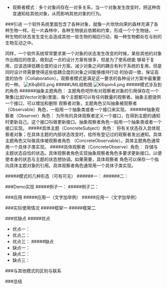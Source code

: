 - 观察者模式：多个对象间存在一对多关系，当一个对象发生改变时，把这种改变通知给其他对象，从而影响其他对象的行为。

###引进
一个软件系统里面包含了各种对象，就像一片欣欣向荣的森林充满了各种生物一样。在一片森林中，各种生物彼此依赖和约束，形成一个个生物链。
一种生物的状态发生变化会造成其他一些生物的相应行动，每一种生物都处在与别的生物互动之中。

同样，一个软件系统常常要求某一个对象的状态发生改变的时候，某些其他的对象作出相应的改变。做到这一点的设计方案有很多，但是为了使系统能
够易于复用，应该选择低耦合度的设计方案。减少对象之间的耦合有利于系统的复用，但是同时设计师需要使得这些低耦合度的对象之间能够维持行动
的协调一致，保证高度的协作（Collaboration）。观察者模式是满足这一要求的各种设计方案中最重要的一种。
![K6qB6S.png](https://s2.ax1x.com/2019/10/28/K6qB6S.png)
#####UML结构图
![K6qom4.png](https://s2.ax1x.com/2019/10/28/K6qom4.png)
#####模式涉及到的角色
######抽象主题角色：
主题角色吧所有对观察者对象的引用保存在一个聚集(比如Vector对象)里面，每个主题都可以有任何数量的观察者。抽象主题提供一个接口，可以增加和删除
观察者对象，主题角色又叫抽象被观察者（Observable）角色，一般用一个抽象类或者一个接口来实现。
######抽象观察者（Observer）角色：
为所有的具体观察者定义一个接口，在得到主题的通知时更新自己。这个接口叫做更新接口。抽象观察者角色一般用一个抽象类或者一个接口实现。
#####具体主题（ConcreteSubject）角色：
将有关状态存入具体观察者对象；在具体主题的内部状态改变时，给所有登记过的观察者发出通知。具体主题角色又叫做具体被观察者角色
（ConcreteObservable）。具体主题角色通常用一个具体子类实现。
#####具体观察者（ConcreteObserve）角色：
存储与主题状态自恰的状态。具体观察者角色实现抽象观察者角色多要求更新接口，以便使本身的状态与主题的状态想协调。如果需要，具体观察者
角色可以保存一个指向具体主题对象的引用。具体观察者角色通常用一个具体子类实现。

#####模式的几种形态（可有可无）
######一：
######二：

###Demo实现
#####例子一：
#####例子二：

###应用
#####应用一（文字加举例）
#####应用一（文字加举例）

###实际使用情况
#####框架一
#####框架二

###优缺点
#####优点
- 优点一：
- 优点二：
- 优点三：
#####缺点
- 缺点一：
- 缺点二：
- 缺点三：

###与其他模式的区别与联系

###总结




